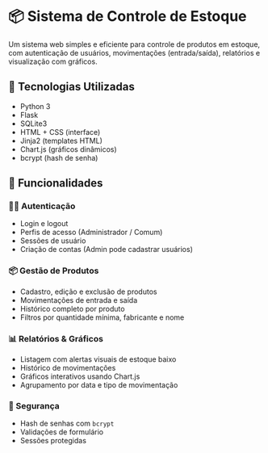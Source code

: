 # 📦 Sistema de Controle de Estoque

Um sistema web simples e eficiente para controle de produtos em estoque, com autenticação de usuários, movimentações (entrada/saída), relatórios e visualização com gráficos.

## 🔧 Tecnologias Utilizadas

- Python 3
- Flask
- SQLite3
- HTML + CSS (interface)
- Jinja2 (templates HTML)
- Chart.js (gráficos dinâmicos)
- bcrypt (hash de senha)

## 🚀 Funcionalidades

### 🧑‍💼 Autenticação
- Login e logout
- Perfis de acesso (Administrador / Comum)
- Sessões de usuário
- Criação de contas (Admin pode cadastrar usuários)

### 📦 Gestão de Produtos
- Cadastro, edição e exclusão de produtos
- Movimentações de entrada e saída
- Histórico completo por produto
- Filtros por quantidade mínima, fabricante e nome

### 📊 Relatórios & Gráficos
- Listagem com alertas visuais de estoque baixo
- Histórico de movimentações
- Gráficos interativos usando Chart.js
- Agrupamento por data e tipo de movimentação

### 🔐 Segurança
- Hash de senhas com `bcrypt`
- Validações de formulário
- Sessões protegidas





